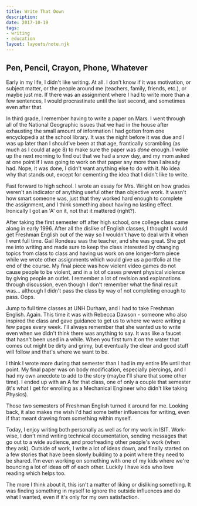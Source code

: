 ```yaml
---
title: Write That Down
description:
date: 2017-10-19
tags:
- writing
- education
layout: layouts/note.njk
---
```


## Pen, Pencil, Crayon, Phone, Whatever

Early in my life, I didn't like writing. At all. I don't know if it was motivation, or subject matter, or the people around me (teachers, family, friends, etc.), or maybe just me. If there was an assignment where I had to write more than a few sentences, I would procrastinate until the last second, and sometimes even after that.

In third grade, I remember having to write a paper on Mars. I went through all of the National Geographic issues that we had in the house after exhausting the small amount of information I had gotten from one encyclopedia at the school library. It was the night before it was due and I was up later than I should've been at that age, frantically scrambling (as much as I could at age 8) to make sure the paper was _done_ enough. I woke up the next morning to find out that we had a snow day, and my mom asked at one point if I was going to work on that paper any more than I already had. Nope, it was done, I didn't want anything else to do with it. No idea why that stands out, except for cementing the idea that I didn't like to write.

Fast forward to high school. I wrote an essay for Mrs. Wright on how grades weren't an indicator of anything useful other than objective work. It wasn't how smart someone was, just that they worked hard enough to complete the assignment, and I think something about having no lasting effect. Ironically I got an 'A' on it, not that it mattered (right?).

After taking the first semester off after high school, one college class came along in early 1996. After all the dislike of English classes, I thought I would get Freshman English out of the way so I wouldn't have to deal with it when I went full time. Gail Rondeau was the teacher, and she was great. She got me into writing and made sure to keep the class interested by changing topics from class to class and having us work on one longer-form piece while we wrote other assignments which would give us a portfolio at the end of the course. My final piece was how violent video games do not cause people to be violent, and in a lot of cases prevent physical violence by giving people an outlet. I remember a lot of revision and explanations through discussion, even though I don't remember what the final result was... although I didn't pass the class by way of not completing enough to pass. Oops.

Jump to full time classes at UNH Durham, and I had to take Freshman English. Again. This time it was with Rebecca Dawson - someone who also inspired the class and gave guidance to get us to where we were writing a few pages every week. I'll always remember that she wanted us to write even when we didn't think there was anything to say. It was like a faucet that hasn't been used in a while. When you first turn it on the water that comes out might be dirty and grimy, but eventually the clear and good stuff will follow and that's where we want to be.

I think I wrote more during that semester than I had in my entire life until that point. My final paper was on body modification, especially piercings, and I had my own anecdote to add to the story (maybe I'll share that some other time). I ended up with an A for that class,  one of only a couple that semester (it's what I get for enrolling as a Mechanical Engineer who didn't like taking Physics).

Those two semesters of Freshman English turned it around for me. Looking back, it also makes me wish I'd had some better influences for writing, even if that meant drawing from something within myself.

Today, I enjoy writing both personally as well as for my work in ISIT. Work-wise, I don't mind writing technical documentation, sending messages that go out to a wide audience, and proofreading other people's work (when they ask). Outside of work, I write a lot of ideas down, and finally started on a few stories that have been slowly building to a point where they need to be shared. I'm even working on something with one of my kids where we're bouncing a lot of ideas off of each other. Luckily I have kids who love reading which helps too.

The more I think about it, this isn't a matter of liking or disliking something. It was finding something in myself to ignore the outside influences and do what I wanted, even if it's only for my own satisfaction.
